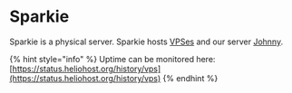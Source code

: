 # Sparkie

Sparkie is a physical server. Sparkie hosts [VPSes](https://www.heliohost.org/vps/) and our server [Johnny](../virtual/johnny.md).

{% hint style="info" %}
Uptime can be monitored here: [https://status.heliohost.org/history/vps](https://status.heliohost.org/history/vps)
{% endhint %}
